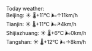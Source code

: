 Today weather:  
Beijing: ☀️ 🌡️+11°C 🌬️↑11km/h  
Tianjin: ☀️ 🌡️+11°C 🌬️↗4km/h  
Shijiazhuang: ☀️ 🌡️+6°C 🌬️0km/h  
Tangshan: ☀️ 🌡️+12°C 🌬️→8km/h  
